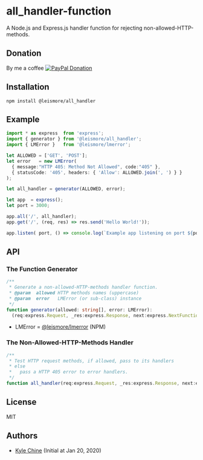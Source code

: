 # all_handler-function

A Node.js and Express.js handler function for rejecting non-allowed-HTTP-methods.

## Donation

By me a coffee [![PayPal Donation](https://www.paypalobjects.com/en_AU/i/btn/btn_donateCC_LG.gif)](https://www.paypal.com/cgi-bin/webscr?cmd=_donations&business=SPPJPYRY4D6WC&item_name=Give+people+an+option+to+support+my+open+source+software.&currency_code=AUD&source=url)

## Installation

`npm install @leismore/all_handler`

## Example

```typescript
import * as express  from 'express';
import { generator } from '@leismore/all_handler';
import { LMError }   from '@leismore/lmerror';

let ALLOWED = ['GET', 'POST'];
let error   = new LMError(
  { message:"HTTP 405: Method Not Allowed", code:"405" },
  { statusCode: '405', headers: { 'Allow': ALLOWED.join(', ') } }
);

let all_handler = generator(ALLOWED, error);

let app  = express();
let port = 3000;

app.all('/', all_handler);
app.get('/', (req, res) => res.send('Hello World!'));

app.listen( port, () => console.log(`Example app listening on port ${port}!`) );
```

## API

### The Function Generator

```typescript
/**
 * Generate a non-allowed-HTTP-methods handler function.
 * @param  allowed HTTP methods names (uppercase)
 * @param  error   LMError (or sub-class) instance
 */
function generator(allowed: string[], error: LMError):
  (req:express.Request, _res:express.Response, next:express.NextFunction) => void
```

* LMError = [@leismore/lmerror](https://www.npmjs.com/package/@leismore/lmerror) (NPM)

### The Non-Allowed-HTTP-Methods Handler

```typescript
/**
 * Test HTTP request methods, if allowed, pass to its handlers
 * else
 *   pass a HTTP 405 error to error handlers.
 */
function all_handler(req:express.Request, _res:express.Response, next:express.NextFunction): void
```

## License

MIT

## Authors

* [Kyle Chine](https://www.kylechine.name) (Initial at Jan 20, 2020)
